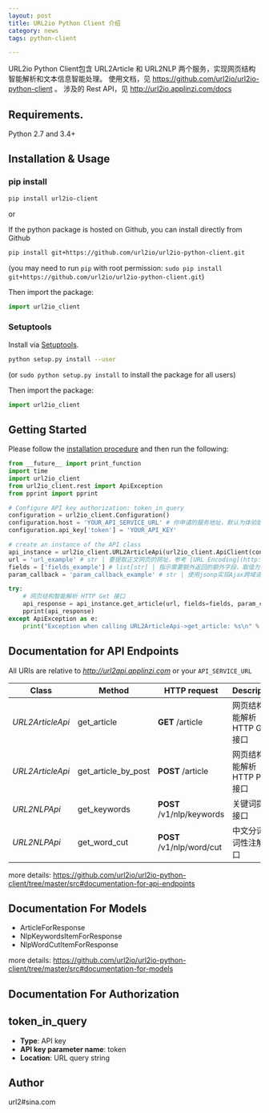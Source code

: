 ```yaml
---
layout: post
title: URL2io Python Client 介绍
category: news
tags: python-client

---
```




URL2io Python Client包含 URL2Article 和 URL2NLP 两个服务，实现网页结构智能解析和文本信息智能处理。
使用文档，见 https://github.com/url2io/url2io-python-client 。
涉及的 Rest API，见 http://url2io.applinzi.com/docs

<!--more-->

## Requirements.

Python 2.7 and 3.4+

## Installation & Usage
### pip install

```sh
pip install url2io-client
```

or

If the python package is hosted on Github, you can install directly from Github

```sh
pip install git+https://github.com/url2io/url2io-python-client.git
```
(you may need to run `pip` with root permission: `sudo pip install git+https://github.com/url2io/url2io-python-client.git`)

Then import the package:
```python
import url2io_client
```

### Setuptools

Install via [Setuptools](http://pypi.python.org/pypi/setuptools).

```sh
python setup.py install --user
```
(or `sudo python setup.py install` to install the package for all users)

Then import the package:
```python
import url2io_client
```

## Getting Started

Please follow the [installation procedure](#installation--usage) and then run the following:

```python
from __future__ import print_function
import time
import url2io_client
from url2io_client.rest import ApiException
from pprint import pprint

# Configure API key authorization: token_in_query
configuration = url2io_client.Configuration()
configuration.host = 'YOUR_API_SERVICE_URL' # 你申请的服务地址，默认为体验版地址：http://url2api.applinzi.com
configuration.api_key['token'] = 'YOUR_API_KEY'

# create an instance of the API class
api_instance = url2io_client.URL2ArticleApi(url2io_client.ApiClient(configuration))
url = 'url_example' # str | 要提取正文网页的网址，参考 [URL Encoding](http://www.w3schools.com/tags/ref_urlencode.asp)
fields = ['fields_example'] # list[str] | 指示需要额外返回的额外字段，取值为：  - `next`: 表示要提取下一页链接。   - `text`: 表示要返回正文的纯文字格式。   - `markdown`: 表示返回正文的markdown格式。   构造url时多个值通过','号隔开，如`?fields=text,next`。调用sdk时使用列表即可，如fields= ['text', 'markdown']。 (optional)
param_callback = 'param_callback_example' # str | 使用jsonp实现Ajax跨域请求时需要传此参数 (optional)

try:
    # 网页结构智能解析 HTTP Get 接口
    api_response = api_instance.get_article(url, fields=fields, param_callback=param_callback)
    pprint(api_response)
except ApiException as e:
    print("Exception when calling URL2ArticleApi->get_article: %s\n" % e)

```

## Documentation for API Endpoints

All URIs are relative to *http://url2api.applinzi.com* or your `API_SERVICE_URL`

Class | Method | HTTP request | Description
------------ | ------------- | ------------- | -------------
*URL2ArticleApi* | get_article | **GET** /article | 网页结构智能解析 HTTP Get 接口
*URL2ArticleApi* | get_article_by_post | **POST** /article | 网页结构智能解析 HTTP Post 接口
*URL2NLPApi* | get_keywords | **POST** /v1/nlp/keywords | 关键词提取接口
*URL2NLPApi* | get_word_cut | **POST** /v1/nlp/word/cut | 中文分词和词性注解接口

more details: https://github.com/url2io/url2io-python-client/tree/master/src#documentation-for-api-endpoints

## Documentation For Models

 - ArticleForResponse
 - NlpKeywordsItemForResponse
 - NlpWordCutItemForResponse

more details: https://github.com/url2io/url2io-python-client/tree/master/src#documentation-for-models


## Documentation For Authorization


## token_in_query

- **Type**: API key
- **API key parameter name**: token
- **Location**: URL query string


## Author

url2#sina.com